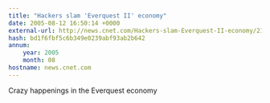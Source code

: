 ```yaml
---
title: "Hackers slam 'Everquest II' economy"
date: 2005-08-12 16:50:14 +0000
external-url: http://news.cnet.com/Hackers-slam-Everquest-II-economy/2100-1043_3-5829403.html?tag=nefd.top
hash: bd1f6fbf5c6b349e0239abf93ab2b642
annum:
    year: 2005
    month: 08
hostname: news.cnet.com
---
```


Crazy happenings in the Everquest economy
